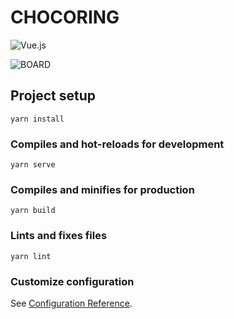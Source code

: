 # CHOCORING
![Vue.js](https://github.com/gidospa/chocoring/workflows/Vue.js/badge.svg)

![BOARD](https://user-images.githubusercontent.com/43918802/89122639-c120ec80-d503-11ea-9c3a-0037e8e3e732.png)

## Project setup
```
yarn install
```

### Compiles and hot-reloads for development
```
yarn serve
```

### Compiles and minifies for production
```
yarn build
```

### Lints and fixes files
```
yarn lint
```

### Customize configuration
See [Configuration Reference](https://cli.vuejs.org/config/).
